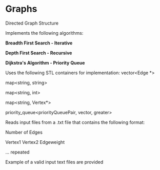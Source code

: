 # Graphs
Directed Graph Structure

Implements the following algorithms:

**Breadth First Search - Iterative**

**Depth First Search - Recursive**

**Dijkstra's Algorithm - Priority Queue**

Uses the following STL containers for implementation:
vector<Edge \*>

map<string, string>

map<string, int>

map<string, Vertex*>

priority_queue<priorityQueuePair, vector<priorityQueuePair>, greater<priorityQueuePair>>
  

Reads input files from a .txt file that contains the following format:

Number of Edges

Vertex1 Vertex2 Edgeweight

... repeated

Example of a valid input text files are provided
